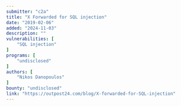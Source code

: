 ```yaml
---
submitter: "c2a"
title: "X Forwarded for SQL injection"
date: "2019-02-06"
added: "2024-11-03"
description: ""
vulnerabilities: [
    "SQL injection"
]
programs: [
    "undisclosed"
]
authors: [
    "Nikos Danopoulos"
]
bounty: "undisclosed"
link: "https://outpost24.com/blog/X-forwarded-for-SQL-injection"
---
```




